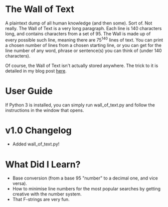 # The Wall of Text
A plaintext dump of all human knowledge (and then some). Sort of. Not really. The Wall of Text is a very long paragraph. Each line is 140 characters long, and contains characters from a set of 95. The Wall is made up of every possible such line, meaning there are 75<sup>140</sup> lines of text. You can print a chosen number of lines from a chosen starting line, or you can get for the line number of any word, phrase or sentence(s) you can think of (under 140 characters).

Of course, the Wall of Text isn't actually stored anywhere. The trick to it is detailed in my blog post [here](https://lukeshorejones.com/blog/2019/06/19/wall-of-text-v1.0/).

# User Guide
If Python 3 is installed, you can simply run wall_of_text.py and follow the instructions in the window that opens.

# v1.0 Changelog
 - Added wall_of_text.py!
 
 # What Did I Learn?
  - Base conversion (from a base 95 "number" to a decimal one, and vice versa).
  - How to minimise line numbers for the most popular searches by getting creative with the number system.
  - That F-strings are very fun.
